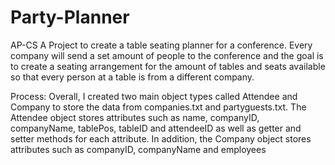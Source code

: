 # Party-Planner

AP-CS A Project to create a table seating planner for a conference. Every company will send a set amount of people to the conference and the goal is to create a seating arrangement for the amount of tables and seats available so that every person at a table is from a different company.

Process: Overall, I created two main object types called Attendee and Company to store the data from companies.txt and partyguests.txt. The Attendee object stores attributes such as name, companyID, companyName, tablePos, tableID and attendeeID as well as getter and setter methods for each attribute. In addition, the Company object stores attributes such as companyID, companyName and employees
